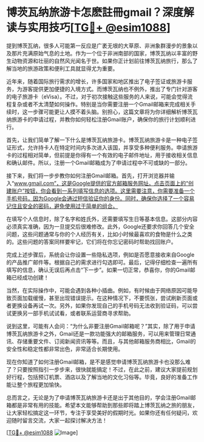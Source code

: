# 博茨瓦纳旅游卡怎麽註冊gmail？深度解读与实用技巧[[TG💪+ @esim1088](https://t.me/s/esim1088)]

提到博茨瓦纳，很多人可能第一反应是广袤无垠的大草原、非洲象群漫步的景象以及那片充满原始气息的土地。作为一个位于非洲南部的国家，博茨瓦纳以丰富的野生动物资源和壮丽的自然风光闻名于世。如果你正计划前往博茨瓦纳旅行，那么了解当地的旅游政策和便利工具就显得尤为重要。

近年来，随着国际旅行需求的增长，许多国家和地区推出了电子签证或旅游卡服务，为游客提供更加便捷的入境方式。而博茨瓦纳也不例外，推出了专门针对游客的电子旅游卡（eVisa）。不过，对于初次接触这些服务的人来说，可能会觉得流程复杂或者不太清楚如何操作。特别是当你需要注册一个Gmail邮箱来完成相关手续时，这一步骤可能更让人摸不着头脑。别担心，这篇文章将为你详细解析博茨瓦纳旅游卡的申请过程，并教你如何轻松注册Gmail账户，确保你的旅行计划顺利进行。

首先，让我们简单了解一下什么是博茨瓦纳旅游卡。博茨瓦纳旅游卡是一种电子签证形式，允许持卡人在特定时间内多次进入该国，并享受多种便利服务。申请旅游卡的过程相对简单，但前提是你得有一个有效的电子邮件地址，用于接收相关信息和确认邮件。所以，注册一个Gmail邮箱成为了申请过程中不可或缺的一部分。

接下来，我们将一步步教你如何注册Gmail邮箱。首先，打开浏览器并输入“www.gmail.com”，这是Google提供的官方邮箱服务网址。点击页面上的“创建账户”按钮，你会看到一系列填写信息的选项。这里需要注意，你需要准备一个手机号码，因为Google会通过短信验证你的身份。同时，确保你选择了一个容易记住且安全的密码，避免使用过于简单的组合。

在填写个人信息时，除了名字和姓氏外，还需要填写生日等基本信息。这部分内容必须真实准确，因为一旦提交后很难修改。此外，Google还要求你回答几个安全问题，这些问题通常与你的个人经历有关，比如小时候最喜欢的食物是什么之类的。这些问题的答案同样要牢记，它们将在你忘记密码时帮助找回账户。

完成上述步骤后，系统会让你设置一些隐私选项，例如是否愿意接收来自Google的产品推广邮件等。根据自己的需求进行勾选即可。最后，记得仔细检查一遍所有填写的信息，确认无误后再点击“下一步”。如果一切正常，恭喜你，你的Gmail邮箱已经成功创建！

当然，在实际操作中，可能会遇到各种小插曲。例如，有时候由于网络原因可能导致页面加载缓慢，甚至出现错误提示。在这种情况下，不要慌张，尝试刷新页面或者更换设备再试一次。另外，如果你发现自己的手机号码无法收到验证码，可以尝试更换另一部手机试试看，或者联系运营商寻求帮助。

说到这里，可能有人会问：“为什么非要注册Gmail邮箱呢？”其实，除了用于申请博茨瓦纳旅游卡之外，Gmail还是一款功能强大的邮箱服务，可以用来管理日常通讯、存储重要文件、订阅新闻资讯等等。而且，与其他邮箱服务商相比，Gmail的安全性和稳定性都非常出色，非常适合长期使用。

现在你知道了如何注册Gmail邮箱，是不是感觉申请博茨瓦纳旅游卡也没那么难了？只要按照指引一步步来，很快就能搞定！不过，在此之前，建议大家提前规划好行程，包括预订机票、酒店以及了解当地的文化习俗等。毕竟，良好的准备工作能让整个旅程更加愉快。

总而言之，无论是为了申请博茨瓦纳旅游卡还是出于其他目的，学会注册Gmail邮箱都是非常有用的技能。希望本文能够帮助到那些即将踏上博茨瓦纳之旅的朋友，让大家轻松搞定这一环节，专注于享受美好的假期时光。如果你还有任何疑问，欢迎随时留言交流，大家一起探讨解决方法！

[[TG💪+ @esim1088](https://t.me/s/esim1088) ![Image](https://i.postimg.cc/4NQfJmqS/Snipaste-2025-05-13-00-14-12.png)]